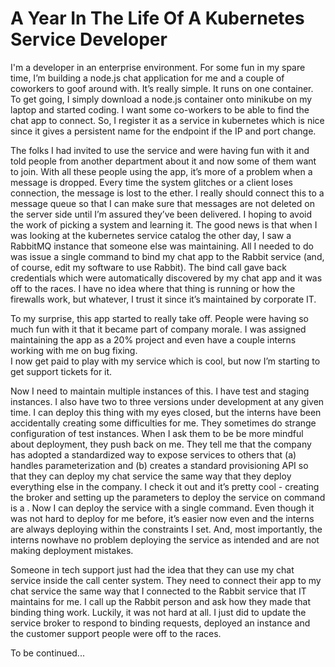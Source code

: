 # A Year In The Life Of A Kubernetes Service Developer

I'm a developer in an enterprise environment.  For some fun in my spare time, I’m building a node.js chat application for me 
and a couple of coworkers to goof around with.  It’s really simple.  It runs on one container.  To get going, I simply 
download a node.js container onto minikube on my laptop and started coding.  I want some co-workers to be able to find the 
chat app to connect.  So, I register it as a service in kubernetes which is nice since it gives a persistent name for the
endpoint if the IP and port change.

The folks I had invited to use the service and were having fun with it and told people from another department about it and
now some of them want to join.  With all these people using the app, it’s more of a problem when a message is dropped.
Every time the system glitches or a client loses connection, the message is lost to the ether.  I really should connect this
to a message queue so that I can make sure that messages are not deleted on the server side until I’m assured they’ve been 
delivered.  I hoping to avoid the work of picking a system and learning it.  The good news is that when I was looking at the 
kubernetes service catalog the other day, I saw a RabbitMQ instance that someone else was maintaining.  All I needed to do 
was issue a single command to bind my chat app to the Rabbit service (and, of course, edit my software to use Rabbit).  The 
bind call gave back credentials which were automatically discovered by my chat app and it was off to the races.  I have no 
idea where that thing is running or how the firewalls work, but whatever, I trust it since it’s maintained by corporate IT.

To my surprise, this app started to really take off.  People were having so much fun with it that it became part of company 
morale.  I was assigned maintaining the app as a 20% project and even have a couple interns working with me on bug fixing.  
I now get paid to play with my service which is cool, but now I’m starting to get support tickets for it.

Now I need to maintain multiple instances of this.  I have test and staging instances.  I also have two to three versions 
under development at any given time.  I can deploy this thing with my eyes closed, but the interns have been accidentally 
creating some difficulties for me.  They sometimes do strange configuration of test instances.  When I ask them to be be 
more mindful about deployment, they push back on me.  They tell me that the company has adopted a standardized way to 
expose services to others that (a) handles parameterization and (b) creates a standard provisioning API so that they can
deploy my chat service the same way that they deploy everything else in the company.  I check it out and it’s pretty cool -
creating the broker and setting up the parameters to deploy the service on command is a <simple process>.  Now I can deploy
the service with a single command.  Even though it was not hard to deploy for me before, it’s easier now even and the
interns are always deploying within the constraints I set.  And, most importantly, the interns nowhave no problem deploying 
the service as intended and are not making deployment mistakes.

Someone in tech support just had the idea that they can use my chat service inside the call center system.  They need to
connect their app to my chat service the same way that I connected to the Rabbit service that IT maintains for me.  I call
up the Rabbit person and ask how they made that binding thing work.  Luckily, it was not hard at all.  I just did <simple
workflow> to update the service broker to respond to binding requests, deployed an instance and the customer support people
were off to the races.

To be continued...
